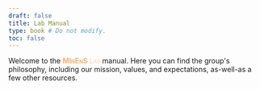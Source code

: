 ```yaml
---
draft: false
title: Lab Manual
type: book # Do not modify.
toc: false
---
```


Welcome to the <span style="color:#F3B26D;font-variant-caps:small-caps;font-weight:200">**MInEnS** Lab</span> manual. 
Here you can find the group's philosophy, including our mission, values, and expectations, as-well-as a few other resources.